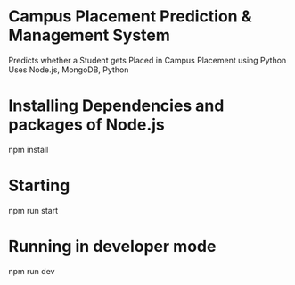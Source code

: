 # Campus Placement Prediction &amp; Management System
Predicts whether a Student gets Placed in Campus Placement using Python
Uses Node.js, MongoDB, Python

# Installing Dependencies and packages of Node.js

npm install

# Starting

npm run start

# Running in developer mode

npm run dev
